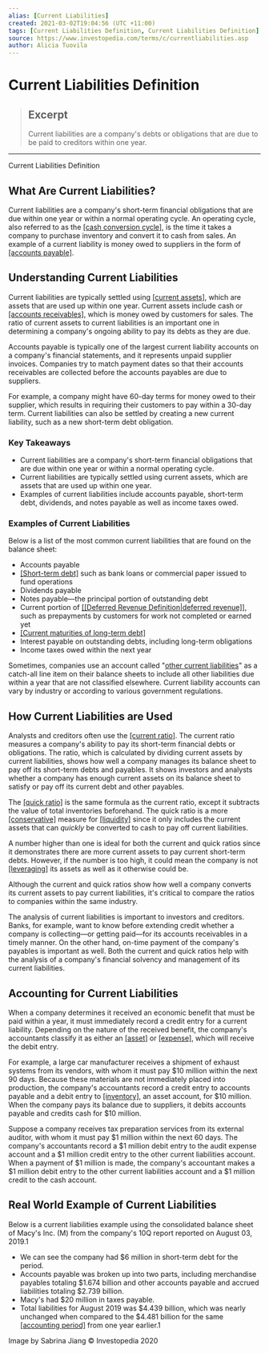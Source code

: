 ```yaml
---
alias: [Current Liabilities]
created: 2021-03-02T19:04:56 (UTC +11:00)
tags: [Current Liabilities Definition, Current Liabilities Definition]
source: https://www.investopedia.com/terms/c/currentliabilities.asp
author: Alicia Tuovila
---
```


# Current Liabilities Definition

> ## Excerpt
> Current liabilities are a company's debts or obligations that are due to be paid to creditors within one year.

---

Current Liabilities Definition
## What Are Current Liabilities?

Current liabilities are a company's short-term financial obligations that are due within one year or within a normal operating cycle. An operating cycle, also referred to as the [[cash conversion cycle]](https://www.investopedia.com/terms/c/cashconversioncycle.asp), is the time it takes a company to purchase inventory and convert it to cash from sales. An example of a current liability is money owed to suppliers in the form of [[accounts payable]](https://www.investopedia.com/terms/a/accountspayable.asp).

## Understanding Current Liabilities

Current liabilities are typically settled using [[current assets]](https://www.investopedia.com/terms/c/currentassets.asp), which are assets that are used up within one year. Current assets include cash or [[accounts receivables]](https://www.investopedia.com/terms/a/accountsreceivable.asp), which is money owed by customers for sales. The ratio of current assets to current liabilities is an important one in determining a company's ongoing ability to pay its debts as they are due.

Accounts payable is typically one of the largest current liability accounts on a company's financial statements, and it represents unpaid supplier invoices. Companies try to match payment dates so that their accounts receivables are collected before the accounts payables are due to suppliers.

For example, a company might have 60-day terms for money owed to their supplier, which results in requiring their customers to pay within a 30-day term. Current liabilities can also be settled by creating a new current liability, such as a new short-term debt obligation.

### Key Takeaways

-   Current liabilities are a company's short-term financial obligations that are due within one year or within a normal operating cycle.
-   Current liabilities are typically settled using current assets, which are assets that are used up within one year.
-   Examples of current liabilities include accounts payable, short-term debt, dividends, and notes payable as well as income taxes owed.

### Examples of Current Liabilities

Below is a list of the most common current liabilities that are found on the balance sheet:

-   Accounts payable
-   [[Short-term debt]](https://www.investopedia.com/terms/s/shorttermdebt.asp) such as bank loans or commercial paper issued to fund operations
-   Dividends payable
-   Notes payable—the principal portion of outstanding debt
-   Current portion of [[[Deferred Revenue Definition|deferred revenue]]](https://www.investopedia.com/terms/d/deferredrevenue.asp), such as prepayments by customers for work not completed or earned yet
-   [[Current maturities of long-term debt]](https://www.investopedia.com/terms/c/currentportionlongtermdebt.asp)
-   Interest payable on outstanding debts, including long-term obligations
-   Income taxes owed within the next year

Sometimes, companies use an account called "[other current liabilities](https://www.investopedia.com/terms/o/othercurrentliabilities.asp)" as a catch-all line item on their balance sheets to include all other liabilities due within a year that are not classified elsewhere. Current liability accounts can vary by industry or according to various government regulations.

## How Current Liabilities are Used

Analysts and creditors often use the [[current ratio]](https://www.investopedia.com/terms/c/currentratio.asp). The current ratio measures a company's ability to pay its short-term financial debts or obligations. The ratio, which is calculated by dividing current assets by current liabilities, shows how well a company manages its balance sheet to pay off its short-term debts and payables. It shows investors and analysts whether a company has enough current assets on its balance sheet to satisfy or pay off its current debt and other payables.

The [[quick ratio]](https://www.investopedia.com/terms/q/quickratio.asp) is the same formula as the current ratio, except it subtracts the value of total inventories beforehand. The quick ratio is a more [[conservative]](https://www.investopedia.com/terms/a/accounting-conservatism.asp) measure for [[liquidity]](https://www.investopedia.com/terms/l/liquidity.asp) since it only includes the current assets that can _quickly_ be converted to cash to pay off current liabilities.

A number higher than one is ideal for both the current and quick ratios since it demonstrates there are more current assets to pay current short-term debts. However, if the number is too high, it could mean the company is not [[leveraging]](https://www.investopedia.com/terms/l/leverage.asp) its assets as well as it otherwise could be.

Although the current and quick ratios show how well a company converts its current assets to pay current liabilities, it's critical to compare the ratios to companies within the same industry.

The analysis of current liabilities is important to investors and creditors. Banks, for example, want to know before extending credit whether a company is collecting—or getting paid—for its accounts receivables in a timely manner. On the other hand, on-time payment of the company's payables is important as well. Both the current and quick ratios help with the analysis of a company's financial solvency and management of its current liabilities.

## Accounting for Current Liabilities

When a company determines it received an economic benefit that must be paid within a year, it must immediately record a credit entry for a current liability. Depending on the nature of the received benefit, the company's accountants classify it as either an [[asset]](https://www.investopedia.com/terms/a/asset.asp) or [[expense]](https://www.investopedia.com/terms/e/expense.asp), which will receive the debit entry.

For example, a large car manufacturer receives a shipment of exhaust systems from its vendors, with whom it must pay $10 million within the next 90 days. Because these materials are not immediately placed into production, the company's accountants record a credit entry to accounts payable and a debit entry to [[inventory]](https://www.investopedia.com/terms/i/inventory.asp), an asset account, for $10 million. When the company pays its balance due to suppliers, it debits accounts payable and credits cash for $10 million.

Suppose a company receives tax preparation services from its external auditor, with whom it must pay $1 million within the next 60 days. The company's accountants record a $1 million debit entry to the audit expense account and a $1 million credit entry to the other current liabilities account. When a payment of $1 million is made, the company's accountant makes a $1 million debit entry to the other current liabilities account and a $1 million credit to the cash account.

## Real World Example of Current Liabilities

Below is a current liabilities example using the consolidated balance sheet of Macy's Inc. (M) from the company's 10Q report reported on August 03, 2019.1

-   We can see the company had $6 million in short-term debt for the period.
-   Accounts payable was broken up into two parts, including merchandise payables totaling $1.674 billion and other accounts payable and accrued liabilities totaling $2.739 billion.
-   Macy's had $20 million in taxes payable.
-   Total liabilities for August 2019 was $4.439 billion, which was nearly unchanged when compared to the $4.481 billion for the same [[accounting period]](https://www.investopedia.com/terms/a/accountingperiod.asp) from one year earlier.1

Image by Sabrina Jiang © Investopedia 2020
